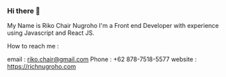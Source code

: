 ### Hi there 👋

My Name is Riko Chair Nugroho
I'm a Front end Developer with experience using Javascript and React JS.

How to reach me :

email : riko.chair@gmail.com
Phone : +62 878-7518-5577
website : https://richnugroho.com



<!--

Here are some ideas to get you started:

- 🔭 I’m currently working on ...
- 🌱 I’m currently learning ...
- 👯 I’m looking to collaborate on ...
- 🤔 I’m looking for help with ...
- 💬 Ask me about ...
- 📫 How to reach me: ...
- 😄 Pronouns: ...
- ⚡ Fun fact: ...
-->
